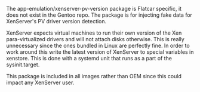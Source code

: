 The app-emulation/xenserver-pv-version package is Flatcar specific, it
does not exist in the Gentoo repo. The package is for injecting fake data
for XenServer's PV driver version detection.

XenServer expects virtual machines to run their own version of the Xen
para-virtualized drivers and will not attach disks otherwise. This is
really unnecessary since the ones bundled in Linux are perfectly fine.
In order to work around this write the latest version of XenServer to
special variables in xenstore. This is done with a systemd unit that
runs as a part of the sysinit.target.

This package is included in all images rather than OEM since this
could impact any XenServer user.
